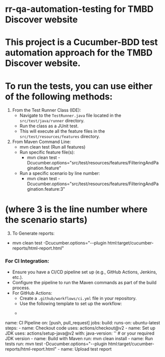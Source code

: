 # rr-qa-automation-testing for TMBD Discover website

# This project is a Cucumber-BDD test automation approach for the TMBD Discover website.
# To run the tests, you can use either of the following methods:
1. From the Test Runner Class (IDE):
   - Navigate to the `TestRunner.java` file located in the `src/test/java/runner` directory.
   - Run the class as a JUnit test.
   - This will execute all the feature files in the `src/test/resources/features` directory.
2. From Maven Command Line: 
   - mvn clean test (Run all features)
   - Run specific feature file(s): 
     - mvn clean test -Dcucumber.options="src/test/resources/features/FilteringAndPagination.feature"
   - Run a specific scenario by line number: 
     - mvn clean test -Dcucumber.options="src/test/resources/features/FilteringAndPagination.feature:3"
# (where 3 is the line number where the scenario starts)
3. To Generate reports:
 - mvn clean test -Dcucumber.options="--plugin html:target/cucumber-reports/html-report.html"

### For CI Integration:
- Ensure you have a CI/CD pipeline set up (e.g., GitHub Actions, Jenkins, etc.).
- Configure the pipeline to run the Maven commands as part of the build process.
- For GitHub Actions:
  - Create a `.github/workflows/ci.yml` file in your repository.
  - Use the following template to set up the workflow:
  - ```yaml
name: CI Pipeline
on: [push, pull_request]
jobs:
  build:
    runs-on: ubuntu-latest
    steps:
      - name: Checkout code
        uses: actions/checkout@v2
      - name: Set up JDK
        uses: actions/setup-java@v2
        with:
          java-version: '' # or your required JDK version
      - name: Build with Maven
        run: mvn clean install
      - name: Run tests
        run: mvn test -Dcucumber.options="--plugin html:target/cucumber-reports/html-report.html"
        - name: Upload test report

         